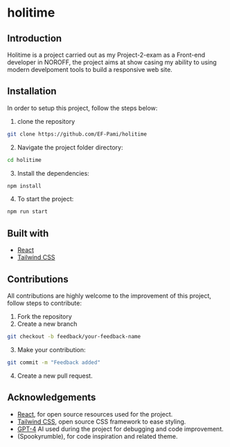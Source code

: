 # holitime

## Introduction

Holitime is a project carried out as my Project-2-exam as a Front-end developer in NOROFF, the project aims at show casing my ability to using modern develpoment tools to build a responsive web site.

## Installation 

In order to setup this project, follow the steps below:

1. clone the repository

```sh
git clone https://github.com/EF-Pami/holitime
```

2. Navigate the project folder directory:

```sh
cd holitime
```

3. Install the dependencies:
```sh
npm install
```

4. To start the project:

```sh
npm run start
```

## Built with

- [React](https://reactjs.org/)
- [Tailwind CSS](https://tailwindcss.com/)

## Contributions

All contributions are highly welcome to the improvement of this project, follow steps to contribute:

1. Fork the repository
2. Create a new branch

```sh
git checkout -b feedback/your-feedback-name
```

3. Make your contribution:

```sh
git commit -m "Feedback added"
```

4. Create a new pull request.

## Acknowledgements

- [React](https://react.dev/), for open source resources used for the project.
- [Tailwind CSS](https://tailwindcss.com), open source CSS framework to ease styling.
- [GPT-4](https://chatgpt.com/) AI used during the project for debugging and code improvement.
- (Spookyrumble), for code inspiration and related theme.
 
